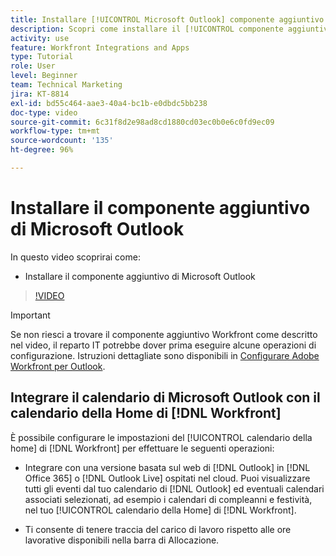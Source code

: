 ```yaml
---
title: Installare [!UICONTROL Microsoft Outlook] componente aggiuntivo
description: Scopri come installare il [!UICONTROL componente aggiuntivo di Microsoft Outlook]
activity: use
feature: Workfront Integrations and Apps
type: Tutorial
role: User
level: Beginner
team: Technical Marketing
jira: KT-8814
exl-id: bd55c464-aae3-40a4-bc1b-e0dbdc5bb238
doc-type: video
source-git-commit: 6c31f8d2e98ad8cd1880cd03ec0b0e6c0fd9ec09
workflow-type: tm+mt
source-wordcount: '135'
ht-degree: 96%

---
```


# Installare il componente aggiuntivo di Microsoft Outlook

In questo video scoprirai come:

* Installare il componente aggiuntivo di Microsoft Outlook

>[!VIDEO](https://video.tv.adobe.com/v/335115/?quality=12&learn=on)

>[!IMPORTANT]
>
>Se non riesci a trovare il componente aggiuntivo Workfront come descritto nel video, il reparto IT potrebbe dover prima eseguire alcune operazioni di configurazione. Istruzioni dettagliate sono disponibili in [Configurare Adobe Workfront per Outlook](https://experienceleague.adobe.com/docs/workfront/using/adobe-workfront-integrations/workfront-for-outlook/set-up-workfront-for-outlook.html?lang=it).

## Integrare il calendario di Microsoft Outlook con il calendario della Home di [!DNL Workfront]

È possibile configurare le impostazioni del [!UICONTROL calendario della home] di [!DNL Workfront] per effettuare le seguenti operazioni:

* Integrare con una versione basata sul web di [!DNL Outlook] in [!DNL Office 365] o [!DNL Outlook Live] ospitati nel cloud. Puoi visualizzare tutti gli eventi dal tuo calendario di [!DNL Outlook] ed eventuali calendari associati selezionati, ad esempio i calendari di compleanni e festività, nel tuo [!UICONTROL calendario della Home] di [!DNL Workfront].

* Ti consente di tenere traccia del carico di lavoro rispetto alle ore lavorative disponibili nella barra di Allocazione.
